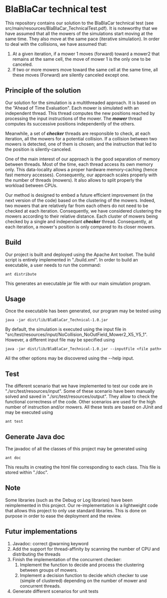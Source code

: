 # BlaBlaCar technical test
This repository contains our solution to the BlaBlaCar technical test (see src/main/resources/BlaBlaCar_TechnicalTest.pdf).
It is noteworthy that we have assumed that all the mowers of the simulations start moving at the same time.
They also move at the same pace (iterative simulation).
In order to deal with the collisions, we have assumed that: 
1. At a given iteration, if a mower 1 moves (forward) toward a mower2 that remains at the same cell, the move of mower 1 is the only one to be canceled.
1. If two or more mowers move toward the same cell at the same time, all these moves (Forward) are silently canceled except one.


## Principle of the solution
Our solution for the simulation is a multithreaded approach.
It is based on the "Ahead of Time Evaluation".
Each mower is simulated with an independent thread.
This thread computes the new positions reached by processing the input instructions of the mower.
The __*mower*__ thread computes its successive positions independently of the others.

Meanwhile, a set of __*checker*__ threads are responsible to check, at each iteration, all the mowers for a potential collision.
If a collision between two mowers is detected, one of them is chosen; and the instruction that led to the position is silently-canceled.

One of the main interest of our approach is the good separation of memory between threads.
Most of the time, each thread access its own memory only.
This data-locality allows a proper hardware memory-caching (hence fast memory accesses).
Consequently, our approach scales properly with the number of threads (mowers).
It also allows to split properly the workload between CPUs.

Our method is designed to embed a future efficient improvement (in the next version of the code) based on the clustering of the mowers.
Indeed, two mowers that are relatively far from each others do not need to be checked at each iteration.
Consequently, we have considered clustering the mowers according to their relative distance.
Each cluster of mowers being checked by a single and independant __*checker*__ thread.
Consequently, at each iteration, a mower's position is only compared to its closer mowers. 

## Build
Our project is built and deployed using the Apache Ant toolset.
The build script is entirely implemented in "./build.xml".
In order to build an executable, a user needs to run the command:
```
ant distribute
```
This generates an executable jar file with our main simulation program.

## Usage
Once the executable has been generated, our program may be tested using
```
java -jar dist/lib/BlaBlaCar_Technical-1.0.jar
```
By default, the simulation is executed using the input file in "src/test/resources/input/NoCollision_NoOutField_Mower2_X5_Y5_1".
However, a different input file may be specified using
```
java -jar dist/lib/BlaBlaCar_Technical-1.0.jar --inputFile <file path>
```
All the other options may be discovered using the --help input.

## Test
The different scenario that we have implemented to test our code are in "./src/test/resources/input".
Some of these scenario have been manually solved and saved in "./src/test/resources/output".
They allow to check the functional correctness of the code.
Other scenarios are used for the high number of instruction and/or mowers.
All these tests are based on JUnit and may be executed using
```
ant test
```


## Generate Java doc
The javadoc of all the classes of this project may be generated using
```
ant doc
```
This results in creating the html file corresponding to each class.
 This file is stored within "./doc".

## Note
Some libraries (such as the Debug or Log libraries) have been reimplemented in this project.
Our re-implementation is a lightweight code that allows this project to only use standard libraries.
This is done on purpose in order to ease the deployment and the review.

## Futur implementations
1. Javadoc: correct @warning keyword
1. Add the support for thread-affinity by scanning the number of CPU and distributing the threads
1. Finish the implementation of the concurrent checker:
   1. Implement the function to decide and process the clustering between groups of mowers.
   1. Implement a decision function to decide which checker to use (simple of clustered) depending on the number of mower and concurrent threads.
1. Generate different scenarios for unit tests